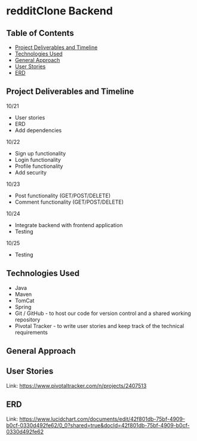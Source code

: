# redditClone Backend



## Table of Contents
* [Project Deliverables and Timeline](#project-deliverables-and-timeline)
* [Technologies Used](#technologies-used)
* [General Approach](#general-approach)
* [User Stories](#user-stories)
* [ERD](#erd)

## Project Deliverables and Timeline
10/21
- User stories
- ERD
- Add dependencies

10/22
- Sign up functionality
- Login functionality
- Profile functionality
- Add security

10/23
- Post functionality (GET/POST/DELETE)
- Comment functionality (GET/POST/DELETE)

10/24
- Integrate backend with frontend application
- Testing

10/25
- Testing

## Technologies Used
-	Java
- Maven
- TomCat
- Spring
-	Git / GitHub - to host our code for version control and a shared working repository
-	Pivotal Tracker - to write user stories and keep track of the technical requirements

## General Approach



## User Stories
Link:   https://www.pivotaltracker.com/n/projects/2407513

## ERD
Link:   https://www.lucidchart.com/documents/edit/42f801db-75bf-4909-b0cf-0330d492fe62/0_0?shared=true&docId=42f801db-75bf-4909-b0cf-0330d492fe62


